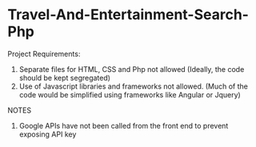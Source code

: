 # Travel-And-Entertainment-Search-Php
Project Requirements:

1. Separate files for HTML, CSS and Php not allowed (Ideally, the code should be kept segregated)
2. Use of Javascript libraries and frameworks not allowed. (Much of the code would be simplified using frameworks like Angular or Jquery)

NOTES
1. Google APIs have not been called from the front end to prevent exposing API key